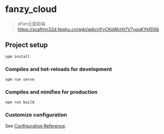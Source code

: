 # fanzy_cloud
> aFan云盘前端 
> https://xcafrhn32d.feishu.cn/wiki/wikcnYyCKqWcHt7V7yquKYkfD0b
> 
> 
> 
## Project setup
```
npm install
```

### Compiles and hot-reloads for development
```
npm run serve
```

### Compiles and minifies for production
```
npm run build
```

### Customize configuration
See [Configuration Reference](https://cli.vuejs.org/config/).
    

